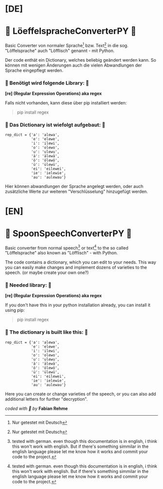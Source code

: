 # [DE]
# :spoon: LöeffelspracheConverterPY :spoon:

Basic Converter von normaler Sprache[^1] bzw. Text[^1] in die sog. "Löffelsprache" auch "Löfflisch" genannt - mit Python. 
[^1]: Nur getestet mit Deutsch

Der code enthät ein Dictionary, welches beliebig geändert werden kann.
So können mit wenigen Änderungen auch die vielen Abwandlungen der Sprache eingepflegt werden.

### :scroll: Benötigt wird folgende Library: :scroll:
**[re] (Regular Expression Operations) aka regex**

Falls nicht vorhanden, kann diese über pip installiert werden:
> pip install regex

### :open_book: Das Dictionary ist wiefolgt aufgebaut: :open_book:
```
rep_dict = {'a': 'alewa',
            'e': 'elewe',
            'i': 'ilewi',
            'o': 'olewo',
            'u': 'ulewu',
            'ä': 'älewä',
            'ö': 'ölewö',
            'ü': 'ülewü',
            'ei': 'eilewei',
            'ie': 'ielewie',
            'au': 'aulewau'}
```           
Hier können abwandlungen der Sprache angelegt werden, oder auch zusätzliche Werte zur weiteren "Verschlüsselung" hinzugefügt werden.

# [EN]
# :spoon: SpoonSpeechConverterPY :spoon:

Basic converter from normal speech[^2] or text[^2] to the so called "Löffelsprache" also known as "Löfflisch" - with Python. 
[^2]: tested with german. even though this documentation is in english, i think this won't work with english. But if there's something simmilar in the english language please let me know how it works and commit your code to the project.

The code contains a dictionary, which you can edit to your needs.
This way you can easily make changes and implement dozens of varieties to the speech. (or maybe create your own one?)

### :scroll: Needed library: :scroll:
**[re] (Regular Expression Operations) aka regex**

If you don't have this in your python installation already, you can install it using pip:
> pip install regex

### :open_book: The dictionary is built like this: :open_book:
```
rep_dict = {'a': 'alewa',
            'e': 'elewe',
            'i': 'ilewi',
            'o': 'olewo',
            'u': 'ulewu',
            'ä': 'älewä',
            'ö': 'ölewö',
            'ü': 'ülewü',
            'ei': 'eilewei',
            'ie': 'ielewie',
            'au': 'aulewau'}
```           
Here you can create or change varieties of the speech, or you can also add additional letters for further "decryption".


_coded with :purple_heart: by_ **Fabian Rehme**
